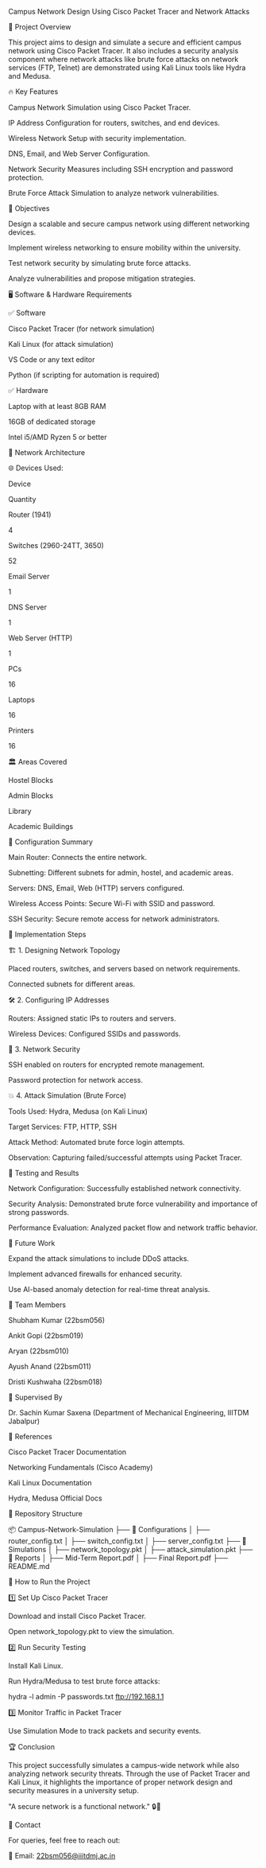 Campus Network Design Using Cisco Packet Tracer and Network Attacks

📌 Project Overview

This project aims to design and simulate a secure and efficient campus network using Cisco Packet Tracer. It also includes a security analysis component where network attacks like brute force attacks on network services (FTP, Telnet) are demonstrated using Kali Linux tools like Hydra and Medusa.

🔥 Key Features

Campus Network Simulation using Cisco Packet Tracer.

IP Address Configuration for routers, switches, and end devices.

Wireless Network Setup with security implementation.

DNS, Email, and Web Server Configuration.

Network Security Measures including SSH encryption and password protection.

Brute Force Attack Simulation to analyze network vulnerabilities.

🎯 Objectives

Design a scalable and secure campus network using different networking devices.

Implement wireless networking to ensure mobility within the university.

Test network security by simulating brute force attacks.

Analyze vulnerabilities and propose mitigation strategies.

🖥️ Software & Hardware Requirements

✅ Software

Cisco Packet Tracer (for network simulation)

Kali Linux (for attack simulation)

VS Code or any text editor

Python (if scripting for automation is required)

✅ Hardware

Laptop with at least 8GB RAM

16GB of dedicated storage

Intel i5/AMD Ryzen 5 or better

📌 Network Architecture

🌐 Devices Used:

Device

Quantity

Router (1941)

4

Switches (2960-24TT, 3650)

52

Email Server

1

DNS Server

1

Web Server (HTTP)

1

PCs

16

Laptops

16

Printers

16

🏛️ Areas Covered

Hostel Blocks

Admin Blocks

Library

Academic Buildings

🔧 Configuration Summary

Main Router: Connects the entire network.

Subnetting: Different subnets for admin, hostel, and academic areas.

Servers: DNS, Email, Web (HTTP) servers configured.

Wireless Access Points: Secure Wi-Fi with SSID and password.

SSH Security: Secure remote access for network administrators.

🔄 Implementation Steps

🏗️ 1. Designing Network Topology

Placed routers, switches, and servers based on network requirements.

Connected subnets for different areas.

🛠️ 2. Configuring IP Addresses

Routers: Assigned static IPs to routers and servers.

Wireless Devices: Configured SSIDs and passwords.

🔐 3. Network Security

SSH enabled on routers for encrypted remote management.

Password protection for network access.

💥 4. Attack Simulation (Brute Force)

Tools Used: Hydra, Medusa (on Kali Linux)

Target Services: FTP, HTTP, SSH

Attack Method: Automated brute force login attempts.

Observation: Capturing failed/successful attempts using Packet Tracer.

🔬 Testing and Results

Network Configuration: Successfully established network connectivity.

Security Analysis: Demonstrated brute force vulnerability and importance of strong passwords.

Performance Evaluation: Analyzed packet flow and network traffic behavior.

📌 Future Work

Expand the attack simulations to include DDoS attacks.

Implement advanced firewalls for enhanced security.

Use AI-based anomaly detection for real-time threat analysis.

🤝 Team Members

Shubham Kumar (22bsm056)

Ankit Gopi (22bsm019)

Aryan (22bsm010)

Ayush Anand (22bsm011)

Dristi Kushwaha (22bsm018)

📌 Supervised By

Dr. Sachin Kumar Saxena (Department of Mechanical Engineering, IIITDM Jabalpur)

📜 References

Cisco Packet Tracer Documentation

Networking Fundamentals (Cisco Academy)

Kali Linux Documentation

Hydra, Medusa Official Docs

📂 Repository Structure

📦 Campus-Network-Simulation
├── 📁 Configurations
│   ├── router_config.txt
│   ├── switch_config.txt
│   ├── server_config.txt
├── 📁 Simulations
│   ├── network_topology.pkt
│   ├── attack_simulation.pkt
├── 📁 Reports
│   ├── Mid-Term Report.pdf
│   ├── Final Report.pdf
├── README.md

🚀 How to Run the Project

1️⃣ Set Up Cisco Packet Tracer

Download and install Cisco Packet Tracer.

Open network_topology.pkt to view the simulation.

2️⃣ Run Security Testing

Install Kali Linux.

Run Hydra/Medusa to test brute force attacks:

hydra -l admin -P passwords.txt ftp://192.168.1.1

3️⃣ Monitor Traffic in Packet Tracer

Use Simulation Mode to track packets and security events.

🏆 Conclusion

This project successfully simulates a campus-wide network while also analyzing network security threats. Through the use of Packet Tracer and Kali Linux, it highlights the importance of proper network design and security measures in a university setup.

"A secure network is a functional network." 🔒🚀

📧 Contact

For queries, feel free to reach out:

📧 Email: 22bsm056@iiitdmj.ac.in
